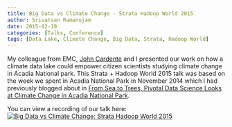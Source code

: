 ```yaml
---
title: Big Data vs Climate Change - Strata Hadoop World 2015
author: Srivatsan Ramanujam
date: 2015-02-19
categories: [Talks, Conference]
tags: [Data Lake, Climate Change, Big Data, Strata, Hadoop World]
---
```


My colleague from EMC, [John Cardente](https://www.linkedin.com/in/jcardente) and I presented our work on how a climate data lake could empower citizen scientists studying climate change in Acadia National park. This Strata + Hadoop World 2015 talk was based on the week we spent in Acadia National Park in November 2014 which I had previously blogged about in [From Sea to Trees, Pivotal Data Science Looks at Climate Change in Acadia National Park](https://vatsan.github.io/posts/from-sea-to-trees-pivotal-data-science-looks-at-climate-change-in-acadia-national-park/).

You can view a recording of our talk here: 
[![Big Data vs Climate Change: Strata Hadoop World 2015](https://raw.githubusercontent.com/vatsan/vatsan.github.io/master/assets/img/sample/climate_data_lake_strata_hadoop_world_2015.png)](https://www.youtube.com/watch?v=b1GsX7TtcUI)
